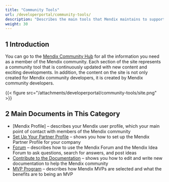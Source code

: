 ```yaml
---
title: "Community Tools"
url: /developerportal/community-tools/
description: "Describes the main tools that Mendix maintains to support the awesome Mendix community."
weight: 30
---
```


## 1 Introduction

You can go to the [Mendix Community Hub](https://community.mendix.com/p/community) for all the information you need as a member of the Mendix community. Each section of the site represents a community tool that is continuously updated with new content and exciting developments. In addition, the content on the site is not only created for Mendix community developers, it is created by Mendix community developers.

{{< figure src="/attachments/developerportal/community-tools/site.png" >}}

## 2 Main Documents in This Category

* [Mendix Profile] – describes your Mendix user profile, which your main point of contact with members of the Mendix community
* [Set Up Your Partner Profile](/developerportal/community-tools/how-to-set-up-your-partner-profile/) – shows you how to set up the Mendix Partner Profile for your company
* [Forum](/developerportal/community-tools/mendix-forum/) – describes how to use the Mendix Forum and the Mendix Idea Forum to ask questions, search for answers, and post ideas
* [Contribute to the Documentation](/developerportal/community-tools/contribute-to-the-mendix-documentation/) – shows you how to edit and write new documentation to help the Mendix community
* [MVP Program](/developerportal/community-tools/mendix-mvp-program/) – describes how Mendix MVPs are selected and what the benefits are to being an MVP
